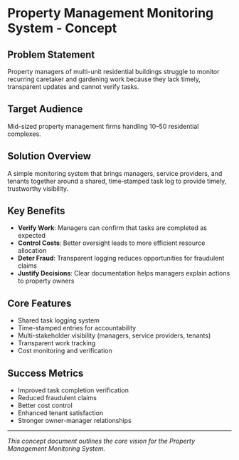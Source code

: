 # Property Management Monitoring System - Concept

## Problem Statement

Property managers of multi-unit residential buildings struggle to monitor recurring caretaker and gardening work because they lack timely, transparent updates and cannot verify tasks.

## Target Audience

Mid-sized property management firms handling 10–50 residential complexes.

## Solution Overview

A simple monitoring system that brings managers, service providers, and tenants together around a shared, time‑stamped task log to provide timely, trustworthy visibility.

## Key Benefits

- **Verify Work**: Managers can confirm that tasks are completed as expected
- **Control Costs**: Better oversight leads to more efficient resource allocation
- **Deter Fraud**: Transparent logging reduces opportunities for fraudulent claims
- **Justify Decisions**: Clear documentation helps managers explain actions to property owners

## Core Features

- Shared task logging system
- Time-stamped entries for accountability
- Multi-stakeholder visibility (managers, service providers, tenants)
- Transparent work tracking
- Cost monitoring and verification

## Success Metrics

- Improved task completion verification
- Reduced fraudulent claims
- Better cost control
- Enhanced tenant satisfaction
- Stronger owner-manager relationships

---

*This concept document outlines the core vision for the Property Management Monitoring System.*







